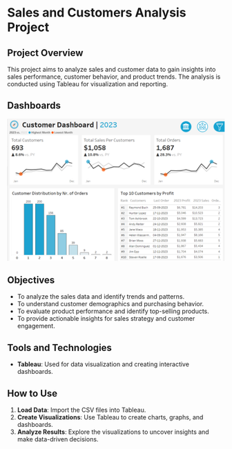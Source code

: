 # Sales and Customers Analysis Project

## Project Overview

This project aims to analyze sales and customer data to gain insights into sales performance, customer behavior, and product trends. The analysis is conducted using Tableau for visualization and reporting.

## Dashboards

![customer_dashboard](https://github.com/CodeWithGauravRajput/Sales-Project/blob/main/Screenshot%202024-07-23%20105943.png)



## Objectives

- To analyze the sales data and identify trends and patterns.
- To understand customer demographics and purchasing behavior.
- To evaluate product performance and identify top-selling products.
- To provide actionable insights for sales strategy and customer engagement.

## Tools and Technologies

- **Tableau**: Used for data visualization and creating interactive dashboards.

## How to Use

1. **Load Data**: Import the CSV files into Tableau.
2. **Create Visualizations**: Use Tableau to create charts, graphs, and dashboards.
3. **Analyze Results**: Explore the visualizations to uncover insights and make data-driven decisions.



